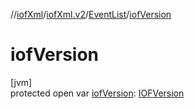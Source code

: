//[iofXml](../../../index.md)/[iofXml.v2](../index.md)/[EventList](index.md)/[iofVersion](iof-version.md)

# iofVersion

[jvm]\
protected open var [iofVersion](iof-version.md): [IOFVersion](../-i-o-f-version/index.md)
